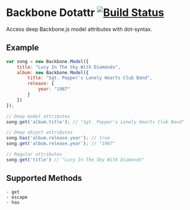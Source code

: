 # Backbone Dotattr [![Build Status](https://secure.travis-ci.org/amccloud/backbone-dotattr.png)](http://travis-ci.org/amccloud/backbone-dotattr]) #
Access deep Backbone.js model attributes with dot-syntax.

## Example ##
```javascript
var song = new Backbone.Model({
    title: "Lucy In The Sky With Diamonds",
    album: new Backbone.Model({
        title: "Sgt. Pepper's Lonely Hearts Club Band",
        release: {
            year: "1987"
        }
    })
});

// Deep model attributes
song.get('album.title'); // "Sgt. Pepper's Lonely Hearts Club Band"

// Deep object attributes
song.has('album.release.year'); // true
song.get('album.release.year'); // "1987"

// Regular attributes
song.get('title') // "Lucy In The Sky With Diamonds"
```

## Supported Methods ##
    - get
    - escape
    - has

